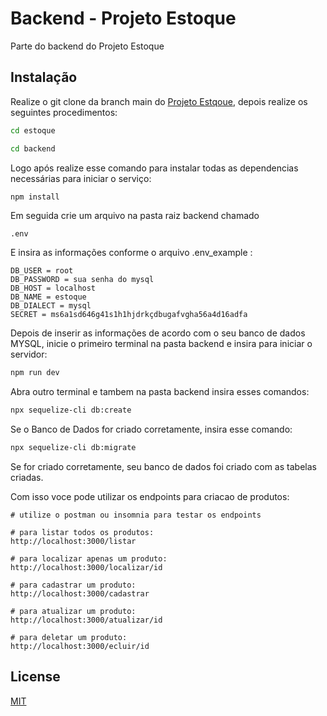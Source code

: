 # Backend - Projeto Estoque

Parte do backend do Projeto Estoque

## Instalação

Realize o git clone da branch main do [Projeto Estqoue](https://github.com/gabrielomena/estoque.git), depois realize os seguintes procedimentos:
```bash
cd estoque
```
```bash
cd backend
```
Logo após realize esse comando para instalar todas as dependencias necessárias para iniciar o serviço: 

```bash
npm install
```
Em seguida crie um arquivo na pasta raiz backend chamado 
```
.env
```
E insira as informações conforme o arquivo .env_example :
```
DB_USER = root
DB_PASSWORD = sua senha do mysql
DB_HOST = localhost
DB_NAME = estoque
DB_DIALECT = mysql
SECRET = ms6a1sd646g41s1h1hjdrkçdbugafvgha56a4d16adfa
```
Depois de inserir as informações de acordo com o seu banco de dados MYSQL, inicie o primeiro terminal na pasta backend e insira para iniciar o servidor:
```bash
npm run dev
```
Abra outro terminal e tambem na pasta backend insira esses comandos:
```bash
npx sequelize-cli db:create
```
Se o Banco de Dados for criado corretamente, insira esse comando:
```bash
npx sequelize-cli db:migrate
```
Se for criado corretamente, seu banco de dados foi criado com as tabelas criadas.


Com isso voce pode utilizar os endpoints para criacao de produtos:
```
# utilize o postman ou insomnia para testar os endpoints

# para listar todos os produtos:
http://localhost:3000/listar

# para localizar apenas um produto:
http://localhost:3000/localizar/id

# para cadastrar um produto:
http://localhost:3000/cadastrar

# para atualizar um produto:
http://localhost:3000/atualizar/id

# para deletar um produto:
http://localhost:3000/ecluir/id

```



## License

[MIT](https://choosealicense.com/licenses/mit/)

